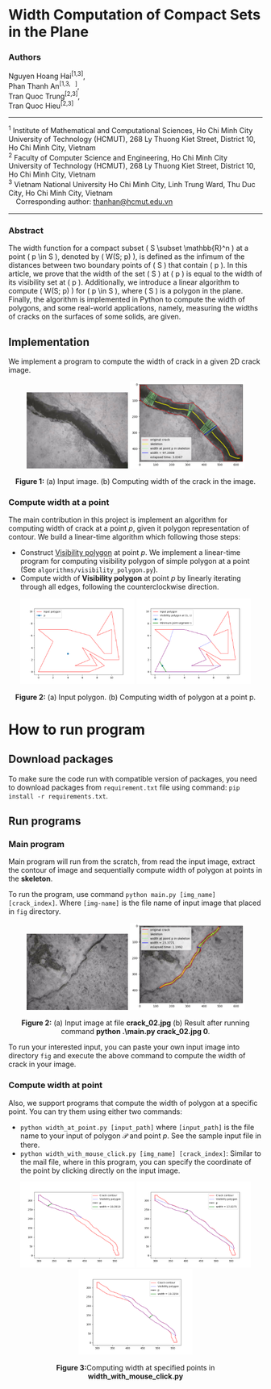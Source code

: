 # Width Computation of Compact Sets in the Plane

### Authors

Nguyen Hoang Hai<sup>[1,3]</sup>,  
Phan Thanh An<sup>[1,3,<span style="font-family: FontAwesome;">&#xf0e0;</span>]</sup>,  
Tran Quoc Trung<sup>[2,3]</sup>,  
Tran Quoc Hieu<sup>[2,3]</sup>  

---

<sup>1</sup> Institute of Mathematical and Computational Sciences, Ho Chi Minh City University of Technology (HCMUT), 268 Ly Thuong Kiet Street, District 10, Ho Chi Minh City, Vietnam  
<sup>2</sup> Faculty of Computer Science and Engineering, Ho Chi Minh City University of Technology (HCMUT), 268 Ly Thuong Kiet Street, District 10, Ho Chi Minh City, Vietnam  
<sup>3</sup> Vietnam National University Ho Chi Minh City, Linh Trung Ward, Thu Duc City, Ho Chi Minh City, Vietnam  
<span style="font-family: FontAwesome;">&#xf0e0;</span> Corresponding author: thanhan@hcmut.edu.vn  

---

### Abstract

The width function for a compact subset \( S \subset \mathbb{R}^n \) at a point \( p \in S \), denoted by \( W(S; p) \), is defined as the infimum of the distances between two boundary points of \( S \) that contain \( p \). In this article, we prove that the width of the set \( S \) at \( p \) is equal to the width of its visibility set at \( p \). Additionally, we introduce a linear algorithm to compute \( W(S; p) \) for \( p \in S \), where \( S \) is a polygon in the plane. Finally, the algorithm is implemented in Python to compute the width of polygons, and some real-world applications, namely, measuring the widths of cracks on the surfaces of some solids, are given.

## Implementation
We implement a program to compute the width of crack in a given 2D crack image. 

<div style="text-align: center; ">
    <img src="fig/crack_06.jpg" alt="Screenshot" width="40%"/>
    <img src="output/crack_06_accuracy.png" alt="Screenshot" width="45%">
</div>
<div style="text-align: center; ">
    <p><strong>Figure 1:</strong> (a) Input image. (b) Computing width of the crack in the image.</p>
</div>

### Compute width at a point
The main contribution in this project is implement an algorithm for computing width of crack at a point $p$, given it polygon representation of contour. We build a linear-time algorithm which following those steps:
- Construct [Visibility polygon](https://en.wikipedia.org/wiki/Visibility_polygon) at point $p$. We implement a linear-time program for computing visibility polygon of simple polygon at a point (See `algorithms/visibility_polygon.py`).
- Compute width of **Visibility polygon** at point $p$ by linearly iterating through all edges, following the counterclockwise direction.

<div style="text-align: center; ">
    <img src="fig/polygon_1.png" alt="Screenshot" width="45%"/>
    <img src="output/polygon_1_width.png" alt="Screenshot" width="45%">
</div>
<div style="text-align: center; ">
    <p><strong>Figure 2:</strong> (a) Input polygon. (b) Computing width of polygon at a point p.</p>
</div>

# How to run program 
## Download packages
To make sure the code run with compatible version of packages, you need to download packages from `requirement.txt` file using command: `pip install -r requirements.txt`.

## Run programs
### Main program
Main program will run from the scratch, from read the input image, extract the contour of image and sequentially compute width of polygon at points in the **skeleton**.

To run the program, use command `python main.py [img_name] [crack_index]`. Where `[img-name]` is the file name of input image that placed in `fig` directory.

<div style="text-align: center; justify-content: start;">
    <img src="fig/crack_02.jpg" alt="crack_02" width="40%">
    <img src="output/crack_02_accuracy.png" alt="crack_02_accuracy" width="45%">
</div>
<div style="text-align: center; ">
    <p><strong>Figure 2:</strong> (a) Input image at file <strong>crack_02.jpg</strong> (b) Result after running command <strong>python .\main.py crack_02.jpg 0</strong>.</p>
</div>

To run your interested input, you can paste your own input image into directory `fig` and execute the above command to compute the width of crack in your image.

### Compute width at point
Also, we support programs that compute the width of polygon at a specific point. You can try them using either two commands:
- `python width_at_point.py [input_path]` where `[input_path]` is the file name to your input of polygon $\mathcal{P}$ and point $p$. See the sample input file in there.
- `python width_with_mouse_click.py [img_name] [crack_index]`: Similar to the mail file, where in this program, you can specify the coordinate of the point by clicking directly on the input image.

<div style="text-align: center; justify-content: start;">
    <img src="output/crack_03_(331.89, 272.94).png" alt="crack_03_(331.89, 272.94)" width="45%">
    <img src="output/crack_03_(403.63, 242.58).png" alt="crack_03_(403.63, 242.58)" width="45%">
    <img src="output/crack_03_(475.36, 140.59).png" alt="crack_03_(475.36, 140.59)" width="45%">
</div>
<div style="text-align: center; ">
    <p><strong>Figure 3:</strong>Computing width at specified points in <strong>width_with_mouse_click.py</strong></p>
</div>
